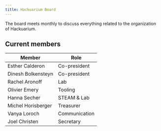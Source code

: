 ```yaml
---
title: Hackuarium Board
---
```


The board meets monthly to discuss everything related to the organization of Hackuarium.

## Current members

| Member | Role |
| - | - |
| Esther Calderon | Co-president |
| Dinesh Bolkensteyn | Co-president |
| Rachel Aronoff | Lab |
| Olivier Emery | Tooling |
| Hanna Secher | STEAM & Lab |
| Michel Horisberger | Treasurer |
| Vanya Loroch | Communication |
| Joel Christen | Secretary |
